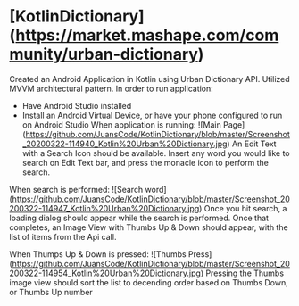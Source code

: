 # [KotlinDictionary] (https://market.mashape.com/community/urban-dictionary)

Created an Android Application in Kotlin using Urban Dictionary API. Utilized MVVM architectural pattern.
In order to run application:
 - Have Android Studio installed
 - Install an Android Virtual Device, or have your phone configured to run on Android Studio
When application is running:
![Main Page] (https://github.com/JuansCode/KotlinDictionary/blob/master/Screenshot_20200322-114940_Kotlin%20Urban%20Dictionary.jpg)
An Edit Text with a Search Icon should be available. Insert any word you would like to search on Edit Text bar, and press the monacle icon
to perform the search.

When search is performed:
![Search word] (https://github.com/JuansCode/KotlinDictionary/blob/master/Screenshot_20200322-114947_Kotlin%20Urban%20Dictionary.jpg)
Once you hit search, a loading dialog should appear while the search is performed. Once that completes, an Image View with Thumbs Up & Down 
should appear, with the list of items from the Api call.

When Thumps Up & Down is pressed:
![Thumbs Press] (https://github.com/JuansCode/KotlinDictionary/blob/master/Screenshot_20200322-114954_Kotlin%20Urban%20Dictionary.jpg)
Pressing the Thumbs image view should sort the list to decending order based on Thumbs Down, or Thumbs Up number
